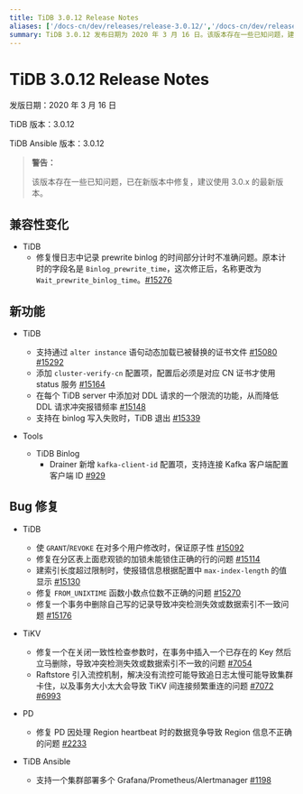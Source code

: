 ```yaml
---
title: TiDB 3.0.12 Release Notes
aliases: ['/docs-cn/dev/releases/release-3.0.12/','/docs-cn/dev/releases/3.0.12/']
summary: TiDB 3.0.12 发布日期为 2020 年 3 月 16 日。该版本存在一些已知问题，建议使用最新版本。兼容性变化包括修复慢日志中记录 prewrite binlog 时间计时不准确的问题。新功能包括动态加载已被替换的证书文件，添加配置项，限流功能，以及在 binlog 写入失败时 TiDB 退出。Bug 修复包括保证原子性，悲观锁加锁问题修复，建索引长度超过限制时的报错信息显示，FROM_UNIXTIME 函数小数点位数不正确的问题修复，以及其他问题的修复。
---
```


# TiDB 3.0.12 Release Notes

发版日期：2020 年 3 月 16 日

TiDB 版本：3.0.12

TiDB Ansible 版本：3.0.12

> **警告：**
>
> 该版本存在一些已知问题，已在新版本中修复，建议使用 3.0.x 的最新版本。

## 兼容性变化

+ TiDB
    - 修复慢日志中记录 prewrite binlog 的时间部分计时不准确问题。原本计时的字段名是 `Binlog_prewrite_time`，这次修正后，名称更改为 `Wait_prewrite_binlog_time`。[#15276](https://github.com/pingcap/tidb/pull/15276)

## 新功能

+ TiDB
    - 支持通过 `alter instance` 语句动态加载已被替换的证书文件 [#15080](https://github.com/pingcap/tidb/pull/15080) [#15292](https://github.com/pingcap/tidb/pull/15292)
    - 添加 `cluster-verify-cn` 配置项，配置后必须是对应 CN 证书才使用 status 服务 [#15164](https://github.com/pingcap/tidb/pull/15164)
    - 在每个 TiDB server 中添加对 DDL 请求的一个限流的功能，从而降低 DDL 请求冲突报错频率 [#15148](https://github.com/pingcap/tidb/pull/15148)
    - 支持在 binlog 写入失败时，TiDB 退出 [#15339](https://github.com/pingcap/tidb/pull/15339)

+ Tools
    - TiDB Binlog
        - Drainer 新增 `kafka-client-id` 配置项，支持连接 Kafka 客户端配置客户端 ID [#929](https://github.com/pingcap/tidb-binlog/pull/929)

## Bug 修复

+ TiDB
    - 使 `GRANT`/`REVOKE` 在对多个用户修改时，保证原子性 [#15092](https://github.com/pingcap/tidb/pull/15092)
    - 修复在分区表上面悲观锁的加锁未能锁住正确的行的问题 [#15114](https://github.com/pingcap/tidb/pull/15114)
    - 建索引长度超过限制时，使报错信息根据配置中 `max-index-length` 的值显示 [#15130](https://github.com/pingcap/tidb/pull/15130)
    - 修复 `FROM_UNIXTIME` 函数小数点位数不正确的问题 [#15270](https://github.com/pingcap/tidb/pull/15270)
    - 修复一个事务中删除自己写的记录导致冲突检测失效或数据索引不一致问题 [#15176](https://github.com/pingcap/tidb/pull/15176)

+ TiKV
    - 修复一个在关闭一致性检查参数时，在事务中插入一个已存在的 Key 然后立马删除，导致冲突检测失效或数据索引不一致的问题 [#7054](https://github.com/tikv/tikv/pull/7054)
    - Raftstore 引入流控机制，解决没有流控可能导致追日志太慢可能导致集群卡住，以及事务大小太大会导致 TiKV 间连接频繁重连的问题 [#7072](https://github.com/tikv/tikv/pull/7072) [#6993](https://github.com/tikv/tikv/pull/6993)

+ PD
    - 修复 PD 因处理 Region heartbeat 时的数据竞争导致 Region 信息不正确的问题 [#2233](https://github.com/pingcap/pd/pull/2233)

+ TiDB Ansible
    - 支持一个集群部署多个 Grafana/Prometheus/Alertmanager [#1198](https://github.com/pingcap/tidb-ansible/pull/1198)
